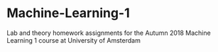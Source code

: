 # Machine-Learning-1
Lab and theory homework assignments for the Autumn 2018 Machine Learning 1 course at University of Amsterdam

